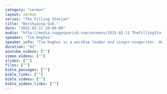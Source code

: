 ```yaml
---
category: "sermon"
layout: sermon
series: "The Filling Station"
title: "Worshiping God."
date: "2015-02-11 20:00:00"
audio: "http://media.coggesparish.com/sermons/2015-02-11 TheFillingStation - Tim Hughes.mp3"
speaker: "Tim Hughes"
speaker_info: "Tim Hughes is a worship leader and singer-songwriter. He is Director of Worship at Holy Trinity Brompton, and heads up Worship Central, an international worship training and resource centre."
duration: "42"
youtube_videos: [""]
vimeo_videos: [""]
slides: [""]
files: [""]
bible_passages: [""]
bible_links: [""]
bible_videos: [""]
bible_videos_links: [""]
---
```

